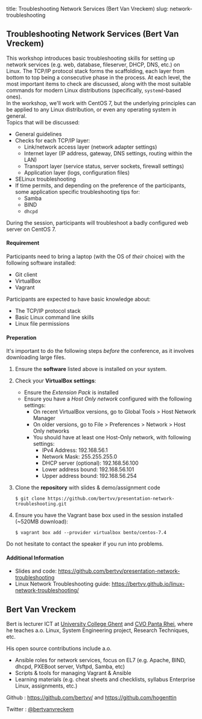 title: Troubleshooting Network Services (Bert Van Vreckem)
slug: network-troubleshooting

## Troubleshooting Network Services (Bert Van Vreckem) ##

This workshop introduces basic troubleshooting skills for setting up network services (e.g. web, database, fileserver, DHCP, DNS, etc.) on Linux. The TCP/IP protocol stack forms the scaffolding, each layer from bottom to top being a consecutive phase in the process. At each level, the most important items to check are discussed, along with the most suitable commands for modern Linux distributions (specifically, `systemd`-based ones).  
In the workshop, we'll work with CentOS 7, but the underlying principles can be applied to any Linux distribution, or even any operating system in general.  
Topics that will be discussed:

- General guidelines
- Checks for each TCP/IP layer:
    - Link/network access layer (network adapter settings)
    - Internet layer (IP address, gateway, DNS settings, routing within the LAN)
    - Transport layer (service status, server sockets, firewall settings)
    - Application layer (logs, configuration files)
- SELinux troubleshooting
- If time permits, and depending on the preference of the participants, some application specific troubleshooting tips for:
    - Samba
    - BIND
    - `dhcpd`

During the session, participants will troubleshoot a badly configured web server on CentOS 7.

#### Requirement ####

Participants need to bring a laptop (with the OS of *their* choice) with the following software installed:

- Git client
- VirtualBox
- Vagrant

Participants are expected to have basic knowledge about:

- The TCP/IP protocol stack
- Basic Linux command line skills
- Linux file permissions

#### Preperation ####

It's important to do the following steps *before* the conference, as it involves downloading large files.

1. Ensure the **software** listed above is installed on your system.
2. Check your **VirtualBox settings**:
    - Ensure the *Extension Pack* is installed
    - Ensure you have a *Host Only network* configured with the following settings:
        - On recent VirtualBox versions, go to Global Tools > Host Network Manager
        - On older versions, go to File > Preferences > Network > Host Only networks
        - You should have at least one Host-Only network, with following settings:
            - IPv4 Address: 192.168.56.1
            - Network Mask: 255.255.255.0
            - DHCP server (optional): 192.168.56.100
            - Lower address bound: 192.168.56.101
            - Upper address bound: 192.168.56.254
3. Clone the **repository** with slides & demo/assignment code

    ```shell
    $ git clone https://github.com/bertvv/presentation-network-troubleshooting.git
    ```

4. Ensure you have the Vagrant base box used in the session installed (~520MB download):

    ```shell
    $ vagrant box add --provider virtualbox bento/centos-7.4
    ```

Do not hesitate to contact the speaker if you run into problems.

#### Additional Information ####

- Slides and code: <https://github.com/bertvv/presentation-network-troubleshooting>
- Linux Network Troubleshooting guide: <https://bertvv.github.io/linux-network-troubleshooting/>

## Bert Van Vreckem ##

Bert is lecturer ICT at [University College Ghent](https://hogent.be/fbo) and [CVO Panta Rhei](http://www.avondschool.be/), where he teaches a.o. Linux, System Engineering project, Research Techniques, etc.

His open source contributions include a.o.

- Ansible roles for network services, focus on EL7 (e.g. Apache, BIND, dhcpd, PXEBoot server, Vsftpd, Samba, etc)
- Scripts & tools for managing Vagrant & Ansible
- Learning materials (e.g. cheat sheets and checklists, syllabus Enterprise Linux, assignments, etc.)

Github : <https://github.com/bertvv/> and <https://github.com/hogenttin>

Twitter : [@bertvanvreckem](http://twitter.com/bertvanvreckem)

